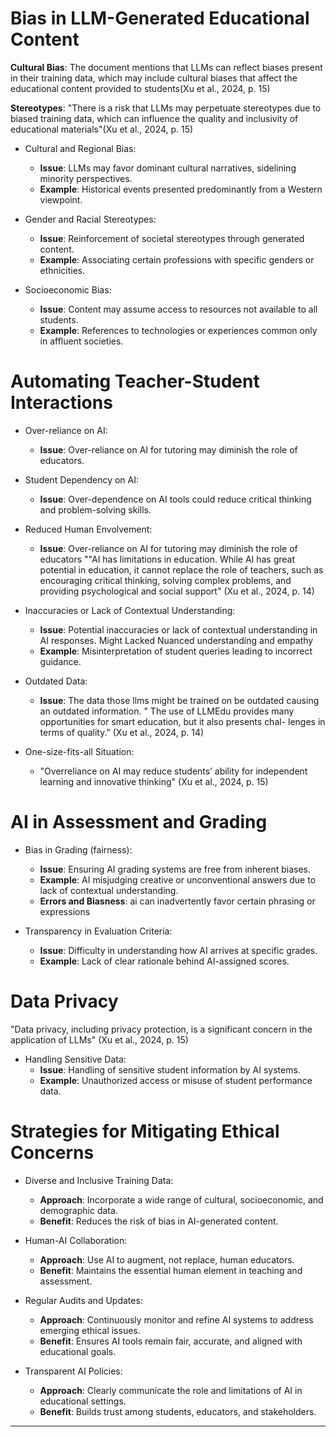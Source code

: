 # Bias in LLM-Generated Educational Content
**Cultural Bias**: The document mentions that LLMs can reflect biases present in their training data, which may include cultural biases that affect the educational content provided to students(Xu et al., 2024, p. 15)

**Stereotypes**: "There is a risk that LLMs may perpetuate stereotypes due to biased training data, which can influence the quality and inclusivity of educational materials"(Xu et al., 2024, p. 15)

- Cultural and Regional Bias:
    - **Issue**: LLMs may favor dominant cultural narratives, sidelining minority perspectives.
    - **Example**: Historical events presented predominantly from a Western viewpoint.
- Gender and Racial Stereotypes:
    - **Issue**: Reinforcement of societal stereotypes through generated content.
    - **Example**: Associating certain professions with specific genders or ethnicities.

- Socioeconomic Bias:
    - **Issue**: Content may assume access to resources not available to all students.
    - **Example**: References to technologies or experiences common only in affluent societies.

>

# Automating Teacher-Student Interactions

- Over-reliance on AI:
    - **Issue**: Over-reliance on AI for tutoring may diminish the role of educators.

- Student Dependency on AI:
    - **Issue**: Over-dependence on AI tools could reduce critical thinking and problem-solving skills.

- Reduced Human Envolvement:
    - **Issue**: Over-reliance on AI for tutoring may diminish the role of educators
    ""AI has limitations in education. While AI has great potential in education, it cannot replace the role of teachers, such as encouraging critical thinking, solving complex problems, and providing psychological and social support" (Xu et al., 2024, p. 14)

- Inaccuracies or Lack of Contextual Understanding:
    - **Issue**: Potential inaccuracies or lack of contextual understanding in AI responses. Might Lacked Nuanced understanding and empathy
    - **Example**: Misinterpretation of student queries leading to incorrect guidance.

- Outdated Data:
    - **Issue**: The data those llms might be trained on be outdated causing an outdated information. " The use of LLMEdu provides many opportunities for smart education, but it also presents chal- lenges in terms of quality." (Xu et al., 2024, p. 14)

- One-size-fits-all Situation:
    - "Overreliance on AI may reduce students’ ability for independent learning and innovative thinking" (Xu et al., 2024, p. 15)

>
# AI in Assessment and Grading

- Bias in Grading (fairness):
    - **Issue**: Ensuring AI grading systems are free from inherent biases.
    - **Example**: AI misjudging creative or unconventional answers due to lack of contextual understanding.
    - **Errors and Biasness**: ai can inadvertently favor certain phrasing or expressions

- Transparency in Evaluation Criteria:
    - **Issue**: Difficulty in understanding how AI arrives at specific grades.
    - **Example**: Lack of clear rationale behind AI-assigned scores.

>
# Data Privacy
"Data privacy, including privacy protection, is a significant concern in the application of LLMs" (Xu et al., 2024, p. 15)

- Handling Sensitive Data:
    - **Issue**: Handling of sensitive student information by AI systems.
    - **Example**: Unauthorized access or misuse of student performance data.
>

# Strategies for Mitigating Ethical Concerns

- Diverse and Inclusive Training Data:
    - **Approach**: Incorporate a wide range of cultural, socioeconomic, and demographic data.
    - **Benefit**: Reduces the risk of bias in AI-generated content.

- Human-AI Collaboration:
    - **Approach**: Use AI to augment, not replace, human educators.
    - **Benefit**: Maintains the essential human element in teaching and assessment.

- Regular Audits and Updates:
    - **Approach**: Continuously monitor and refine AI systems to address emerging ethical issues.
    - **Benefit**: Ensures AI tools remain fair, accurate, and aligned with educational goals.

- Transparent AI Policies:
    - **Approach**: Clearly communicate the role and limitations of AI in educational settings.
    - **Benefit**: Builds trust among students, educators, and stakeholders.

---




